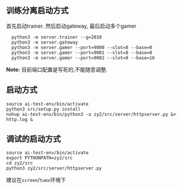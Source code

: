 ## 训练分离启动方式

首先启动trainer. 然后启动gateway, 最后启动多个gamer

```
  python3 -m server.trainer --g=2010
  python3 -m server.gateway
  python3 -m server.gamer --port=9000 --slot=8 --base=0
  python3 -m server.gamer --port=9001 --slot=8 --base=8
  python3 -m server.gamer --port=9002 --slot=8 --base=16
```

**Note:** 目前端口配置是写死的,不能随意调整.

## 启动方式

```
source ai-test-env/bin/activate
python3 src/setup.py install
nohup ai-test-env/bin/python3 -u zy2/src/server/httpserver.py &> http.log &
```

## 调试的启动方式


```
source ai-test-env/bin/activate
export PYTHONPATH=zy2/src
cd zy2/src
python3 zy2/src/server/httpserver.py
```
建议在`screen`/`tumx`环境下


